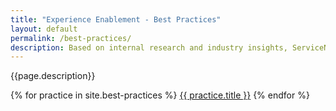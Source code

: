 ```yaml
---
title: "Experience Enablement - Best Practices"
layout: default
permalink: /best-practices/
description: Based on internal research and industry insights, ServiceNow provides a set of Best Practices for how to use platform capabilities to deliver a great experience to your users.
---
```

<p>{{page.description}}</p>
<div class="outcome-group">
{% for practice in site.best-practices %}
    <a href="{{practice.url}}">{{ practice.title }}</a>
{% endfor %}
</div>